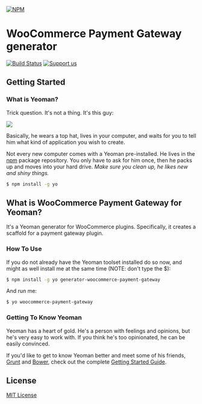 [![NPM](https://nodei.co/npm/generator-woocommerce-payment-gateway.png?downloads=true&stars=true)](https://nodei.co/npm/generator-woocommerce-payment-gateway/)

# WooCommerce Payment Gateway generator

[![Build Status](https://secure.travis-ci.org/PinchOfCode/generator-woocommerce-payment-gateway.png?branch=master)](https://travis-ci.org/PinchOfCode/generator-woocommerce-payment-gateway) [![Support us](http://img.shields.io/gittip/SiR-DanieL.svg)](https://www.gittip.com/SiR-DanieL/)

## Getting Started

### What is Yeoman?

Trick question. It's not a thing. It's this guy:

![](http://i.imgur.com/KvLOBSb.jpg)

Basically, he wears a top hat, lives in your computer, and waits for you to tell him what kind of application you wish to create.

Not every new computer comes with a Yeoman pre-installed. He lives in the [npm](https://npmjs.org) package repository. You only have to ask for him once, then he packs up and moves into your hard drive. *Make sure you clean up, he likes new and shiny things.*

```bash
$ npm install -g yo
```


## What is WooCommerce Payment Gateway for Yeoman?

It's a Yeoman generator for WooCommerce plugins. Specifically, it creates a scaffold for a payment gateway plugin.

### How To Use

If you do not already have the Yeoman toolset installed do so now, and might as well install me at the same time (NOTE: don't type the $):

```bash
$ npm install -g yo generator-woocommerce-payment-gateway
```

And run me:

```bash
$ yo woocommerce-payment-gateway
```

### Getting To Know Yeoman

Yeoman has a heart of gold. He's a person with feelings and opinions, but he's very easy to work with. If you think he's too opinionated, he can be easily convinced.

If you'd like to get to know Yeoman better and meet some of his friends, [Grunt](http://gruntjs.com) and [Bower](http://bower.io), check out the complete [Getting Started Guide](https://github.com/yeoman/yeoman/wiki/Getting-Started).


## License

[MIT License](http://en.wikipedia.org/wiki/MIT_License)
